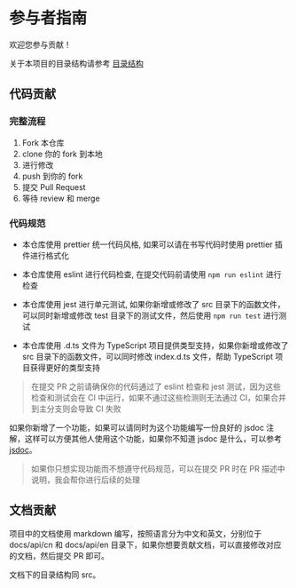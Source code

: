 # 参与者指南

欢迎您参与贡献！

关于本项目的目录结构请参考 [目录结构](./structure_cn.md)

## 代码贡献

### 完整流程

1. Fork 本仓库
2. clone 你的 fork 到本地
3. 进行修改
4. push 到你的 fork
5. 提交 Pull Request
6. 等待 review 和 merge

### 代码规范

-   本仓库使用 prettier 统一代码风格, 如果可以请在书写代码时使用 prettier 插件进行格式化

-   本仓库使用 eslint 进行代码检查, 在提交代码前请使用 `npm run eslint` 进行检查

-   本仓库使用 jest 进行单元测试, 如果你新增或修改了 src 目录下的函数文件，可以同时新增或修改 test 目录下的测试文件，然后使用 `npm run test` 进行测试

-   本仓库使用 .d.ts 文件为 TypeScript 项目提供类型支持，如果你新增或修改了 src 目录下的函数文件，可以同时修改 index.d.ts 文件，帮助 TypeScript 项目获得更好的类型支持

> 在提交 PR 之前请确保你的代码通过了 eslint 检查和 jest 测试，因为这些检查和测试会在 CI 中运行，如果不通过这些检测则无法通过 CI，如果合并到主分支则会导致 CI 失败

如果你新增了一个功能，如果可以请同时为这个功能编写一份良好的 jsdoc 注解，这样可以方便其他人使用这个功能，如果你不知道 jsdoc 是什么，可以参考 [jsdoc](https://jsdoc.app/)。

> 如果你只想实现功能而不想遵守代码规范，可以在提交 PR 时在 PR 描述中说明，我会帮你进行后续的处理

## 文档贡献

项目中的文档使用 markdown 编写，按照语言分为中文和英文，分别位于 docs/api/cn 和 docs/api/en 目录下，如果你想要贡献文档，可以直接修改对应的文档，然后提交 PR 即可。

文档下的目录结构同 src。

